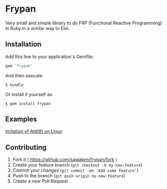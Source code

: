 # Frypan

Very small and simple library to do FRP (Functional Reactive Programming) in Ruby in a similar way to Elm.

## Installation

Add this line to your application's Gemfile:

```ruby
gem 'frypan'
```

And then execute:

    $ bundle

Or install it yourself as:

    $ gem install frypan

## Examples

[Imitation of Atd(8) on Linux](https://github.com/sawaken/frypan/blob/master/examples/atd/guide.md "Frypan - Example1")

## Contributing

1. Fork it ( https://github.com/sawaken/frypan/fork )
2. Create your feature branch (`git checkout -b my-new-feature`)
3. Commit your changes (`git commit -am 'Add some feature'`)
4. Push to the branch (`git push origin my-new-feature`)
5. Create a new Pull Request
